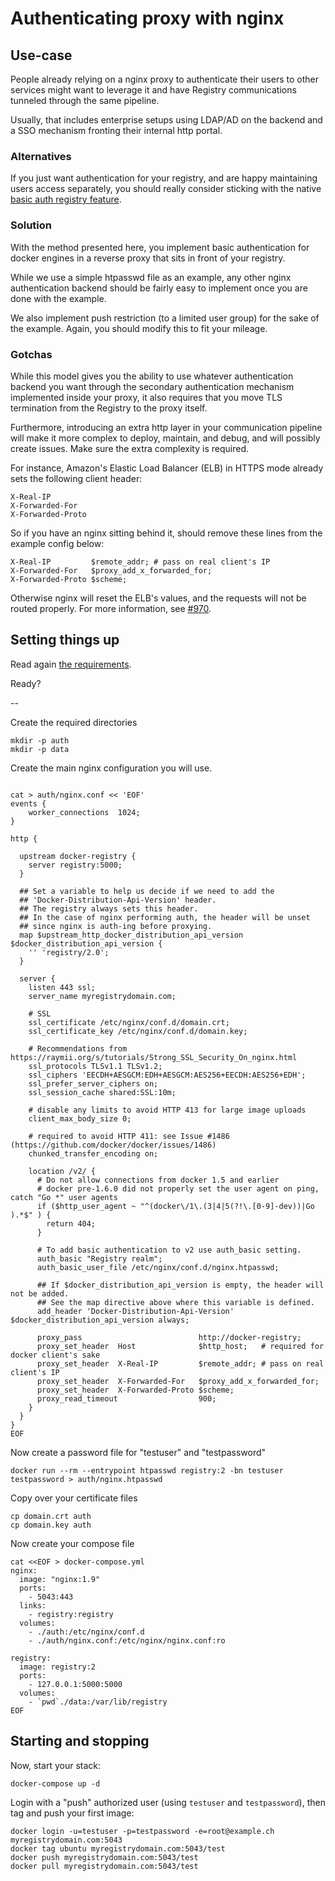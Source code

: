 <!--[metadata]>
+++
title = "Authenticating proxy with nginx"
description = "Restricting access to your registry using a nginx proxy"
keywords = ["registry, on-prem, images, tags, repository, distribution, nginx, proxy, authentication, TLS, recipe, advanced"]
[menu.main]
parent="smn_recipes"
+++
<![end-metadata]-->

# Authenticating proxy with nginx


## Use-case

People already relying on a nginx proxy to authenticate their users to other services might want to leverage it and have Registry communications tunneled through the same pipeline.

Usually, that includes enterprise setups using LDAP/AD on the backend and a SSO mechanism fronting their internal http portal.

### Alternatives

If you just want authentication for your registry, and are happy maintaining users access separately, you should really consider sticking with the native [basic auth registry feature](../deploying.md#native-basic-auth).

### Solution

With the method presented here, you implement basic authentication for docker engines in a reverse proxy that sits in front of your registry.

While we use a simple htpasswd file as an example, any other nginx authentication backend should be fairly easy to implement once you are done with the example.

We also implement push restriction (to a limited user group) for the sake of the example. Again, you should modify this to fit your mileage.

### Gotchas

While this model gives you the ability to use whatever authentication backend you want through the secondary authentication mechanism implemented inside your proxy, it also requires that you move TLS termination from the Registry to the proxy itself.

Furthermore, introducing an extra http layer in your communication pipeline will make it more complex to deploy, maintain, and debug, and will possibly create issues. Make sure the extra complexity is required.

For instance, Amazon's Elastic Load Balancer (ELB) in HTTPS mode already sets the following client header:

```
X-Real-IP
X-Forwarded-For
X-Forwarded-Proto
```

So if you have an nginx sitting behind it, should remove these lines from the example config below:

```
X-Real-IP         $remote_addr; # pass on real client's IP
X-Forwarded-For   $proxy_add_x_forwarded_for;
X-Forwarded-Proto $scheme;
```

Otherwise nginx will reset the ELB's values, and the requests will not be routed properly. For more information, see [#970](https://github.com/docker/distribution/issues/970).

## Setting things up

Read again [the requirements](index.md#requirements).

Ready?

--

Create the required directories

```
mkdir -p auth
mkdir -p data
```

Create the main nginx configuration you will use.

```

cat > auth/nginx.conf << 'EOF'
events {
    worker_connections  1024;
}

http {

  upstream docker-registry {
    server registry:5000;
  }

  ## Set a variable to help us decide if we need to add the
  ## 'Docker-Distribution-Api-Version' header.
  ## The registry always sets this header.
  ## In the case of nginx performing auth, the header will be unset
  ## since nginx is auth-ing before proxying.
  map $upstream_http_docker_distribution_api_version $docker_distribution_api_version {
    '' 'registry/2.0';
  }

  server {
    listen 443 ssl;
    server_name myregistrydomain.com;

    # SSL
    ssl_certificate /etc/nginx/conf.d/domain.crt;
    ssl_certificate_key /etc/nginx/conf.d/domain.key;

    # Recommendations from https://raymii.org/s/tutorials/Strong_SSL_Security_On_nginx.html
    ssl_protocols TLSv1.1 TLSv1.2;
    ssl_ciphers 'EECDH+AESGCM:EDH+AESGCM:AES256+EECDH:AES256+EDH';
    ssl_prefer_server_ciphers on;
    ssl_session_cache shared:SSL:10m;

    # disable any limits to avoid HTTP 413 for large image uploads
    client_max_body_size 0;

    # required to avoid HTTP 411: see Issue #1486 (https://github.com/docker/docker/issues/1486)
    chunked_transfer_encoding on;

    location /v2/ {
      # Do not allow connections from docker 1.5 and earlier
      # docker pre-1.6.0 did not properly set the user agent on ping, catch "Go *" user agents
      if ($http_user_agent ~ "^(docker\/1\.(3|4|5(?!\.[0-9]-dev))|Go ).*$" ) {
        return 404;
      }

      # To add basic authentication to v2 use auth_basic setting.
      auth_basic "Registry realm";
      auth_basic_user_file /etc/nginx/conf.d/nginx.htpasswd;

      ## If $docker_distribution_api_version is empty, the header will not be added.
      ## See the map directive above where this variable is defined.
      add_header 'Docker-Distribution-Api-Version' $docker_distribution_api_version always;

      proxy_pass                          http://docker-registry;
      proxy_set_header  Host              $http_host;   # required for docker client's sake
      proxy_set_header  X-Real-IP         $remote_addr; # pass on real client's IP
      proxy_set_header  X-Forwarded-For   $proxy_add_x_forwarded_for;
      proxy_set_header  X-Forwarded-Proto $scheme;
      proxy_read_timeout                  900;
    }
  }
}
EOF
```

Now create a password file for "testuser" and "testpassword"

```
docker run --rm --entrypoint htpasswd registry:2 -bn testuser testpassword > auth/nginx.htpasswd
```

Copy over your certificate files

```
cp domain.crt auth
cp domain.key auth
```

Now create your compose file

```
cat <<EOF > docker-compose.yml
nginx:
  image: "nginx:1.9"
  ports:
    - 5043:443
  links:
    - registry:registry
  volumes:
    - ./auth:/etc/nginx/conf.d
    - ./auth/nginx.conf:/etc/nginx/nginx.conf:ro

registry:
  image: registry:2
  ports:
    - 127.0.0.1:5000:5000
  volumes:
    - `pwd`./data:/var/lib/registry
EOF
```

## Starting and stopping

Now, start your stack:

    docker-compose up -d

Login with a "push" authorized user (using `testuser` and `testpassword`), then tag and push your first image:

    docker login -u=testuser -p=testpassword -e=root@example.ch myregistrydomain.com:5043
    docker tag ubuntu myregistrydomain.com:5043/test
    docker push myregistrydomain.com:5043/test
    docker pull myregistrydomain.com:5043/test
